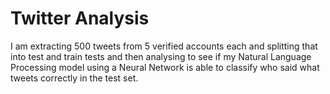 # Twitter Analysis

I am extracting 500 tweets from 5 verified accounts each and splitting that into test and train tests and then analysing to see if my Natural Language Processing model using a Neural Network is able to classify who said what tweets correctly in the test set. 
